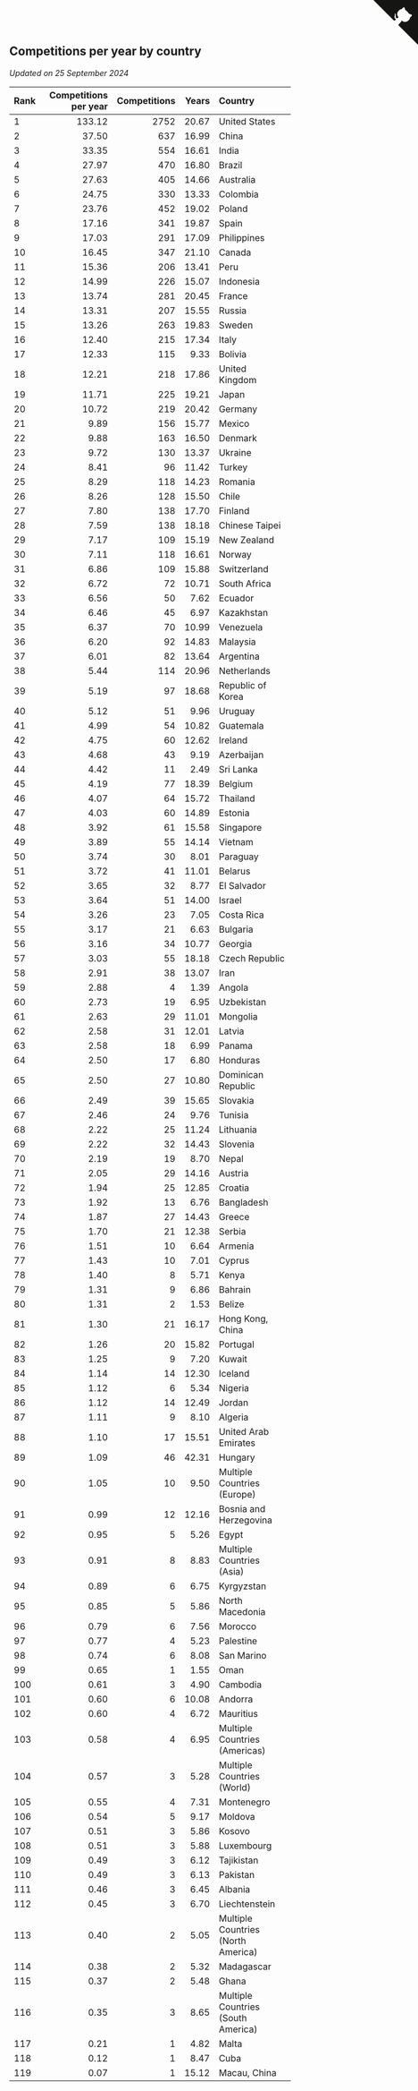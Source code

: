 ## Competitions per year by country

*Updated on 25 September 2024*

| Rank | Competitions per year | Competitions | Years | Country |
| :--- | ---: | ---: | ---: | :--- |
| 1 | 133.12 | 2752 | 20.67 | United States |
| 2 | 37.50 | 637 | 16.99 | China |
| 3 | 33.35 | 554 | 16.61 | India |
| 4 | 27.97 | 470 | 16.80 | Brazil |
| 5 | 27.63 | 405 | 14.66 | Australia |
| 6 | 24.75 | 330 | 13.33 | Colombia |
| 7 | 23.76 | 452 | 19.02 | Poland |
| 8 | 17.16 | 341 | 19.87 | Spain |
| 9 | 17.03 | 291 | 17.09 | Philippines |
| 10 | 16.45 | 347 | 21.10 | Canada |
| 11 | 15.36 | 206 | 13.41 | Peru |
| 12 | 14.99 | 226 | 15.07 | Indonesia |
| 13 | 13.74 | 281 | 20.45 | France |
| 14 | 13.31 | 207 | 15.55 | Russia |
| 15 | 13.26 | 263 | 19.83 | Sweden |
| 16 | 12.40 | 215 | 17.34 | Italy |
| 17 | 12.33 | 115 | 9.33 | Bolivia |
| 18 | 12.21 | 218 | 17.86 | United Kingdom |
| 19 | 11.71 | 225 | 19.21 | Japan |
| 20 | 10.72 | 219 | 20.42 | Germany |
| 21 | 9.89 | 156 | 15.77 | Mexico |
| 22 | 9.88 | 163 | 16.50 | Denmark |
| 23 | 9.72 | 130 | 13.37 | Ukraine |
| 24 | 8.41 | 96 | 11.42 | Turkey |
| 25 | 8.29 | 118 | 14.23 | Romania |
| 26 | 8.26 | 128 | 15.50 | Chile |
| 27 | 7.80 | 138 | 17.70 | Finland |
| 28 | 7.59 | 138 | 18.18 | Chinese Taipei |
| 29 | 7.17 | 109 | 15.19 | New Zealand |
| 30 | 7.11 | 118 | 16.61 | Norway |
| 31 | 6.86 | 109 | 15.88 | Switzerland |
| 32 | 6.72 | 72 | 10.71 | South Africa |
| 33 | 6.56 | 50 | 7.62 | Ecuador |
| 34 | 6.46 | 45 | 6.97 | Kazakhstan |
| 35 | 6.37 | 70 | 10.99 | Venezuela |
| 36 | 6.20 | 92 | 14.83 | Malaysia |
| 37 | 6.01 | 82 | 13.64 | Argentina |
| 38 | 5.44 | 114 | 20.96 | Netherlands |
| 39 | 5.19 | 97 | 18.68 | Republic of Korea |
| 40 | 5.12 | 51 | 9.96 | Uruguay |
| 41 | 4.99 | 54 | 10.82 | Guatemala |
| 42 | 4.75 | 60 | 12.62 | Ireland |
| 43 | 4.68 | 43 | 9.19 | Azerbaijan |
| 44 | 4.42 | 11 | 2.49 | Sri Lanka |
| 45 | 4.19 | 77 | 18.39 | Belgium |
| 46 | 4.07 | 64 | 15.72 | Thailand |
| 47 | 4.03 | 60 | 14.89 | Estonia |
| 48 | 3.92 | 61 | 15.58 | Singapore |
| 49 | 3.89 | 55 | 14.14 | Vietnam |
| 50 | 3.74 | 30 | 8.01 | Paraguay |
| 51 | 3.72 | 41 | 11.01 | Belarus |
| 52 | 3.65 | 32 | 8.77 | El Salvador |
| 53 | 3.64 | 51 | 14.00 | Israel |
| 54 | 3.26 | 23 | 7.05 | Costa Rica |
| 55 | 3.17 | 21 | 6.63 | Bulgaria |
| 56 | 3.16 | 34 | 10.77 | Georgia |
| 57 | 3.03 | 55 | 18.18 | Czech Republic |
| 58 | 2.91 | 38 | 13.07 | Iran |
| 59 | 2.88 | 4 | 1.39 | Angola |
| 60 | 2.73 | 19 | 6.95 | Uzbekistan |
| 61 | 2.63 | 29 | 11.01 | Mongolia |
| 62 | 2.58 | 31 | 12.01 | Latvia |
| 63 | 2.58 | 18 | 6.99 | Panama |
| 64 | 2.50 | 17 | 6.80 | Honduras |
| 65 | 2.50 | 27 | 10.80 | Dominican Republic |
| 66 | 2.49 | 39 | 15.65 | Slovakia |
| 67 | 2.46 | 24 | 9.76 | Tunisia |
| 68 | 2.22 | 25 | 11.24 | Lithuania |
| 69 | 2.22 | 32 | 14.43 | Slovenia |
| 70 | 2.19 | 19 | 8.70 | Nepal |
| 71 | 2.05 | 29 | 14.16 | Austria |
| 72 | 1.94 | 25 | 12.85 | Croatia |
| 73 | 1.92 | 13 | 6.76 | Bangladesh |
| 74 | 1.87 | 27 | 14.43 | Greece |
| 75 | 1.70 | 21 | 12.38 | Serbia |
| 76 | 1.51 | 10 | 6.64 | Armenia |
| 77 | 1.43 | 10 | 7.01 | Cyprus |
| 78 | 1.40 | 8 | 5.71 | Kenya |
| 79 | 1.31 | 9 | 6.86 | Bahrain |
| 80 | 1.31 | 2 | 1.53 | Belize |
| 81 | 1.30 | 21 | 16.17 | Hong Kong, China |
| 82 | 1.26 | 20 | 15.82 | Portugal |
| 83 | 1.25 | 9 | 7.20 | Kuwait |
| 84 | 1.14 | 14 | 12.30 | Iceland |
| 85 | 1.12 | 6 | 5.34 | Nigeria |
| 86 | 1.12 | 14 | 12.49 | Jordan |
| 87 | 1.11 | 9 | 8.10 | Algeria |
| 88 | 1.10 | 17 | 15.51 | United Arab Emirates |
| 89 | 1.09 | 46 | 42.31 | Hungary |
| 90 | 1.05 | 10 | 9.50 | Multiple Countries (Europe) |
| 91 | 0.99 | 12 | 12.16 | Bosnia and Herzegovina |
| 92 | 0.95 | 5 | 5.26 | Egypt |
| 93 | 0.91 | 8 | 8.83 | Multiple Countries (Asia) |
| 94 | 0.89 | 6 | 6.75 | Kyrgyzstan |
| 95 | 0.85 | 5 | 5.86 | North Macedonia |
| 96 | 0.79 | 6 | 7.56 | Morocco |
| 97 | 0.77 | 4 | 5.23 | Palestine |
| 98 | 0.74 | 6 | 8.08 | San Marino |
| 99 | 0.65 | 1 | 1.55 | Oman |
| 100 | 0.61 | 3 | 4.90 | Cambodia |
| 101 | 0.60 | 6 | 10.08 | Andorra |
| 102 | 0.60 | 4 | 6.72 | Mauritius |
| 103 | 0.58 | 4 | 6.95 | Multiple Countries (Americas) |
| 104 | 0.57 | 3 | 5.28 | Multiple Countries (World) |
| 105 | 0.55 | 4 | 7.31 | Montenegro |
| 106 | 0.54 | 5 | 9.17 | Moldova |
| 107 | 0.51 | 3 | 5.86 | Kosovo |
| 108 | 0.51 | 3 | 5.88 | Luxembourg |
| 109 | 0.49 | 3 | 6.12 | Tajikistan |
| 110 | 0.49 | 3 | 6.13 | Pakistan |
| 111 | 0.46 | 3 | 6.45 | Albania |
| 112 | 0.45 | 3 | 6.70 | Liechtenstein |
| 113 | 0.40 | 2 | 5.05 | Multiple Countries (North America) |
| 114 | 0.38 | 2 | 5.32 | Madagascar |
| 115 | 0.37 | 2 | 5.48 | Ghana |
| 116 | 0.35 | 3 | 8.65 | Multiple Countries (South America) |
| 117 | 0.21 | 1 | 4.82 | Malta |
| 118 | 0.12 | 1 | 8.47 | Cuba |
| 119 | 0.07 | 1 | 15.12 | Macau, China |


<a href="https://github.com/JustinTimeCuber/wca_statistics" class="github-corner" aria-label="View source on Github"><svg width="80" height="80" viewBox="0 0 250 250" style="fill:#151513; color:#fff; position: absolute; top: 0; border: 0; right: 0;" aria-hidden="true"><path d="M0,0 L115,115 L130,115 L142,142 L250,250 L250,0 Z"></path><path d="M128.3,109.0 C113.8,99.7 119.0,89.6 119.0,89.6 C122.0,82.7 120.5,78.6 120.5,78.6 C119.2,72.0 123.4,76.3 123.4,76.3 C127.3,80.9 125.5,87.3 125.5,87.3 C122.9,97.6 130.6,101.9 134.4,103.2" fill="currentColor" style="transform-origin: 130px 106px;" class="octo-arm"></path><path d="M115.0,115.0 C114.9,115.1 118.7,116.5 119.8,115.4 L133.7,101.6 C136.9,99.2 139.9,98.4 142.2,98.6 C133.8,88.0 127.5,74.4 143.8,58.0 C148.5,53.4 154.0,51.2 159.7,51.0 C160.3,49.4 163.2,43.6 171.4,40.1 C171.4,40.1 176.1,42.5 178.8,56.2 C183.1,58.6 187.2,61.8 190.9,65.4 C194.5,69.0 197.7,73.2 200.1,77.6 C213.8,80.2 216.3,84.9 216.3,84.9 C212.7,93.1 206.9,96.0 205.4,96.6 C205.1,102.4 203.0,107.8 198.3,112.5 C181.9,128.9 168.3,122.5 157.7,114.1 C157.9,116.9 156.7,120.9 152.7,124.9 L141.0,136.5 C139.8,137.7 141.6,141.9 141.8,141.8 Z" fill="currentColor" class="octo-body"></path></svg></a><style>.github-corner:hover .octo-arm{animation:octocat-wave 560ms ease-in-out}@keyframes octocat-wave{0%,100%{transform:rotate(0)}20%,60%{transform:rotate(-25deg)}40%,80%{transform:rotate(10deg)}}@media (max-width:500px){.github-corner:hover .octo-arm{animation:none}.github-corner .octo-arm{animation:octocat-wave 560ms ease-in-out}}</style>
